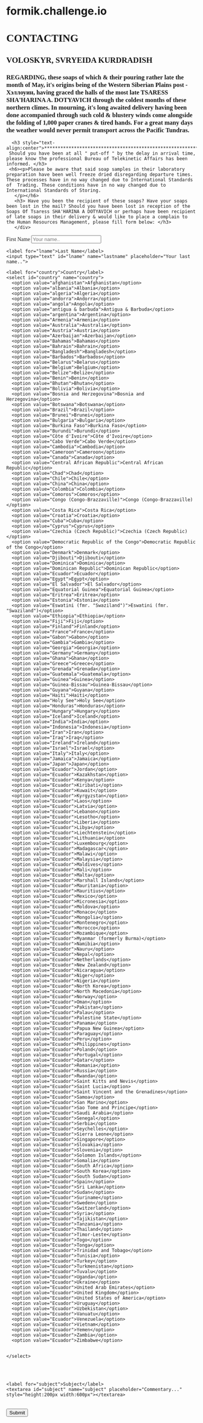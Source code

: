 # formik.challenge.io


<html lang="en">
  <head>
    <meta charset="utf-8" />
    <meta
      name="viewport"
      content="width=device-width, initial-scale=1, shrink-to-fit=no"
    />
    <title>React App</title>
  </head>
  <body >
                                               
 <div class="container">
  <form action="action_page.php">
  <div>
    <div style="font-family:Times New Roman;">
    <h1>CONTACTING</h1>
    <h2> VOLOSKYR, SVRYEIDA KURDRADISH</h2>
    <h3> <p>REGARDING, these soaps of which & their pouring rather late the month of May, it's origins being of the Western Siberian Plains post - Хэллоуин, having graced the halls of the most late TSARESS SHA'HARINA A. DOTYAVICH through the coldest months of these northern climes. In mourning, it's long awaited delivery having been done accompanied through such cold & blustery winds come alongside the folding of 1,000 paper cranes & tired hands. For a great many days the weather would never permit transport across the Pacific Tundras. </p></h3>
      
      <h3 style="text-align:center">******************************************************************************************
     Should you have been at all " put-off " by the delay in arrival time, please know the professional Bureau of Telekinetic Affairs has been informed. </h3>
     <h6><p>Please be aware that said soap samples in their laboratory preparation have been well freeze dried disregarding departure times. These processes have in no way changed due to International Standards of  Trading. These conditions have in no way changed due to International Standards of Storing.
       </p></h6>
       <h3> Have you been the recipient of these soaps? Have your soaps been lost in the mail? Should you have been lost in reception of the Soaps Of Tsaress SHA'HARINA A DOTYAVICH or perhaps have been recipient of late soaps in their delivery & would like to place a complain to the Human Resources Management, please fill form below: </h3>
       </div>
<div>
    <label for="fname">First Name</label>
    <input type="text" id="fname" name="firstname" placeholder="Your name..">

    <label for="lname">Last Name</label>
    <input type="text" id="lname" name="lastname" placeholder="Your last name..">

    <label for="country">Country</label>
    <select id="country" name="country">
      <option value="afghanistan">Afghanistan</option>
      <option value="albania">Albania</option>
      <option value="algeria">Algeria</option>
      <option value="andorra">Andorra</option>
      <option value="angola">Angola</option>
      <option value="antigua & barbuda">Antigua & Barbuda</option>
      <option value="argentina">Argentina</option>
      <option value="Armenia">Armenia</option>
      <option value="Australia">Australia</option>
      <option value="Austria">Austria</option>
      <option value="Azerbaijan">Azerbaijan</option>
      <option value="Bahamas">Bahamas</option>
      <option value="Bahrain">Bahrain</option>
      <option value="Bangladesh">Bangladesh</option>
      <option value="Barbados">Barbados</option>
      <option value="Belarus">Belarus</option>
      <option value="Belgium">Belgium</option>
      <option value="Belize">Belize</option>
      <option value="Benin">Benin</option>
      <option value="Bhutan">Bhutan</option>
      <option value="Bolivia">Bolivia</option>
      <option value="Bosnia and Herzegovina">Bosnia and Herzegovina</option>
      <option value="Botswana">Botswana</option>
      <option value="Brazil">Brazil</option>
      <option value="Brunei">Brunei</option>
      <option value="Bulgaria">Bulgaria</option>
      <option value="Burkina Faso">Burkina Faso</option>
      <option value="Burundi">Burundi</option>
      <option value="Côte d'Ivoire">Côte d'Ivoire</option>
      <option value="Cabo Verde">Cabo Verde</option>
      <option value="Cambodia">Cambodia</option>
      <option value="Cameroon">Cameroon</option>
      <option value="Canada">Canada</option>
      <option value="Central African Republic">Central African Republic</option>
      <option value="Chad">Chad</option>
      <option value="Chile">Chile</option>
      <option value="China">China</option>
      <option value="Colombia">Colombia</option>
      <option value="Comoros">Comoros</option>
      <option value="Congo (Congo-Brazzaville)">Congo (Congo-Brazzaville)</option>
      <option value="Costa Rica">Costa Rica</option>
      <option value="Croatia">Croatia</option>
      <option value="Cuba">Cuba</option>
      <option value="Cyprus">Cyprus</option>
      <option value="Czechia (Czech Republic)">Czechia (Czech Republic)</option>
      <option value="Democratic Republic of the Congo">Democratic Republic of the Congo</option>
      <option value="Denmark">Denmark</option>
      <option value="Djibouti">Djibouti</option>
      <option value="Dominica">Dominica</option>
      <option value="Dominican Republic">Dominican Republic</option>
      <option value="Ecuador">Ecuador</option>
      <option value="Egypt">Egypt</option>
      <option value="El Salvador">El Salvador</option>
      <option value="Equatorial Guinea">Equatorial Guinea</option>
      <option value="Eritrea">Eritrea</option>
      <option value="Estonia">Estonia</option>
      <option value="Eswatini (fmr. "Swaziland")">Eswatini (fmr. "Swaziland")</option>
      <option value="Ethiopia">Ethiopia</option>
      <option value="Fiji">Fiji</option>
      <option value="Finland">Finland</option>
      <option value="France">France</option>
      <option value="Gabon">Gabon</option>
      <option value="Gambia">Gambia</option>
      <option value="Georgia">Georgia</option>
      <option value="Germany">Germany</option>
      <option value="Ghana">Ghana</option>
      <option value="Greece">Greece</option>
      <option value="Grenada">Grenada</option>
      <option value="Guatemala">Guatemala</option>
      <option value="Guinea">Guinea</option>
      <option value="Guinea-Bissau">Guinea-Bissau</option>
      <option value="Guyana">Guyana</option>
      <option value="Haiti">Haiti</option>
      <option value="Holy See">Holy See</option>
      <option value="Honduras">Honduras</option>
      <option value="Hungary">Hungary</option>
      <option value="Iceland">Iceland</option>
      <option value="India">India</option>
      <option value="Indonesia">Indonesia</option>
      <option value="Iran">Iran</option>
      <option value="Iraq">Iraq</option>
      <option value="Ireland">Ireland</option>
      <option value="Israel">Israel</option>
      <option value="Italy">Italy</option>
      <option value="Jamaica">Jamaica</option>
      <option value="Japan">Japan</option>
      <option value="Ecuador">Jordan</option>
      <option value="Ecuador">Kazakhstan</option>
      <option value="Ecuador">Kenya</option>
      <option value="Ecuador">Kiribati</option>
      <option value="Ecuador">Kuwait</option>
      <option value="Ecuador">Kyrgyzstan</option>
      <option value="Ecuador">Laos</option>
      <option value="Ecuador">Latvia</option>
      <option value="Ecuador">Lebanon</option>
      <option value="Ecuador">Lesotho</option>
      <option value="Ecuador">Liberia</option>
      <option value="Ecuador">Libya</option>
      <option value="Ecuador">Liechtenstein</option>
      <option value="Ecuador">Lithuania</option>
      <option value="Ecuador">Luxembourg</option>
      <option value="Ecuador">Madagascar</option>
      <option value="Ecuador">Malawi</option>
      <option value="Ecuador">Malaysia</option>
      <option value="Ecuador">Maldives</option>
      <option value="Ecuador">Mali</option>
      <option value="Ecuador">Malta</option>
      <option value="Ecuador">Marshall Islands</option>
      <option value="Ecuador">Mauritania</option>
      <option value="Ecuador">Mauritius</option>
      <option value="Ecuador">Mexico</option>
      <option value="Ecuador">Micronesia</option>
      <option value="Ecuador">Moldova</option>
      <option value="Ecuador">Monaco</option>
      <option value="Ecuador">Mongolia</option>
      <option value="Ecuador">Montenegro</option>
      <option value="Ecuador">Morocco</option>
      <option value="Ecuador">Mozambique</option>
      <option value="Ecuador">Myanmar (formerly Burma)</option>
      <option value="Ecuador">Namibia</option>
      <option value="Ecuador">Nauru</option>
      <option value="Ecuador">Nepal</option>
      <option value="Ecuador">Netherlands</option>
      <option value="Ecuador">New Zealand</option>
      <option value="Ecuador">Nicaragua</option>
      <option value="Ecuador">Niger</option>
      <option value="Ecuador">Nigeria</option>
      <option value="Ecuador">North Korea</option>
      <option value="Ecuador">North Macedonia</option>
      <option value="Ecuador">Norway</option>
      <option value="Ecuador">Oman</option>
      <option value="Ecuador">Pakistan</option>
      <option value="Ecuador">Palau</option>
      <option value="Ecuador">Palestine State</option>
      <option value="Ecuador">Panama</option>
      <option value="Ecuador">Papua New Guinea</option>
      <option value="Ecuador">Paraguay</option>
      <option value="Ecuador">Peru</option>
      <option value="Ecuador">Philippines</option>
      <option value="Ecuador">Poland</option>
      <option value="Ecuador">Portugal</option>
      <option value="Ecuador">Qatar</option>
      <option value="Ecuador">Romania</option>
      <option value="Ecuador">Russia</option>
      <option value="Ecuador">Rwanda</option>
      <option value="Ecuador">Saint Kitts and Nevis</option>
      <option value="Ecuador">Saint Lucia</option>
      <option value="Ecuador">Saint Vincent and the Grenadines</option>
      <option value="Ecuador">Samoa</option>
      <option value="Ecuador">San Marino</option>
      <option value="Ecuador">Sao Tome and Principe</option>
      <option value="Ecuador">Saudi Arabia</option>
      <option value="Ecuador">Senegal</option>
      <option value="Ecuador">Serbia</option>
      <option value="Ecuador">Seychelles</option>
      <option value="Ecuador">Sierra Leone</option>
      <option value="Ecuador">Singapore</option>
      <option value="Ecuador">Slovakia</option>
      <option value="Ecuador">Slovenia</option>
      <option value="Ecuador">Solomon Islands</option>
      <option value="Ecuador">Somalia</option>
      <option value="Ecuador">South Africa</option>
      <option value="Ecuador">South Korea</option>
      <option value="Ecuador">South Sudan</option>
      <option value="Ecuador">Spain</option>
      <option value="Ecuador">Sri Lanka</option>
      <option value="Ecuador">Sudan</option>
      <option value="Ecuador">Suriname</option>
      <option value="Ecuador">Sweden</option>
      <option value="Ecuador">Switzerland</option>
      <option value="Ecuador">Syria</option>
      <option value="Ecuador">Tajikistan</option>
      <option value="Ecuador">Tanzania</option>
      <option value="Ecuador">Thailand</option>
      <option value="Ecuador">Timor-Leste</option>
      <option value="Ecuador">Togo</option>
      <option value="Ecuador">Tonga</option>
      <option value="Ecuador">Trinidad and Tobago</option>
      <option value="Ecuador">Tunisia</option>
      <option value="Ecuador">Turkey</option>
      <option value="Ecuador">Turkmenistan</option>
      <option value="Ecuador">Tuvalu</option>
      <option value="Ecuador">Uganda</option>
      <option value="Ecuador">Ukraine</option>
      <option value="Ecuador">United Arab Emirates</option>
      <option value="Ecuador">United Kingdom</option>
      <option value="Ecuador">United States of America</option>
      <option value="Ecuador">Uruguay</option>
      <option value="Ecuador">Uzbekistan</option>
      <option value="Ecuador">Vanuatu</option>
      <option value="Ecuador">Venezuela</option>
      <option value="Ecuador">Vietnam</option>
      <option value="Ecuador">Yemen</option>
      <option value="Ecuador">Zambia</option>
      <option value="Ecuador">Zimbabwe</option>
                                

    </select>
<br>
  <br>
  
    <label for="subject">Subject</label>
    <textarea id="subject" name="subject" placeholder="Commentary..." style="height:200px width:600px"></textarea>
<br>
    <input type="submit" value="Submit">
  </form>
</div>


    
